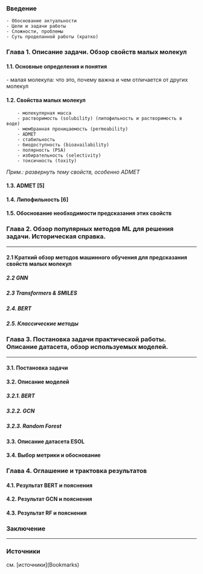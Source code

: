 
<h3>Введение</h3>

	- Обоснование актуальности
	- Цели и задачи работы
	- Сложности, проблемы
	- Суть проделанной работы (кратко)

<h3>Глава 1. Описание задачи. Обзор свойств малых молекул</h3>
<h4> 1.1. Основные определения и понятия </h4>
		- малая молекула: что это, почему важна и чем отличается от других молекул		
	<h4>1.2. Свойства малых молекул</h4>
	
		- молекулярная масса
		- растворимость (solubility) (липофильность и растворимость в воде)
		- мембранная проницаемость (permeability)
		- ADMET
		- стабильность
		- биодоступность (bioavailability)
		- полярность (PSA)
		- избирательность (selectivity)
		- токсичность (toxity)

_Прим.: развернуть тему свойств, особенно ADMET_
#### 1.3. ADMET [5]
#### 1.4. Липофильность [6]
<h4>1.5. Обоснование необходимости предсказания этих свойств </h4>

<h3> Глава 2. Обзор популярных методов ML для решения задачи. Историческая справка. </h3>

<hr>

<h4>2.1 Краткий обзор методов машинного обучения для предсказания свойств малых молекул </h4>

##### 2.2 GNN

##### 2.3 Transformers & SMILES

##### 2.4. BERT
##### 2.5. Классические методы

### Глава 3. Постановка задачи практической работы. Описание датасета, обзор используемых моделей.

<hr>

#### 3.1. Постановка задачи
#### 3.2. Описание моделей
##### 3.2.1. BERT
##### 3.2.2. GCN
##### 3.2.3. Random Forest
#### 3.3. Описание датасета ESOL
#### 3.4. Выбор метрики и обоснование

### Глава 4. Оглашение и трактовка результатов
#### 4.1. Результат BERT и пояснения
#### 4.2. Результат GCN и пояснения
#### 4.3. Результат RF и пояснения

<h3>Заключение</h3>

<hr>

<h3>Источники</h3>
см. [источники](Bookmarks)
